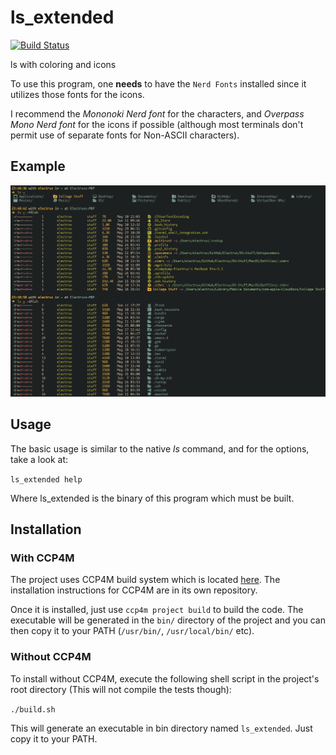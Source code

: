 # ls_extended

[![Build Status](https://travis-ci.com/Electrux/ls_extended.svg?branch=master)](https://travis-ci.com/Electrux/ls_extended)

ls with coloring and icons

To use this program, one **needs** to have the `Nerd Fonts` installed since it utilizes those fonts for the icons.

I recommend the *Mononoki Nerd font* for the characters, and *Overpass Mono Nerd font* for the icons if possible
(although most terminals don't permit use of separate fonts for Non-ASCII characters).

## Example

![ls_extended](/images/ls_extended.png)

## Usage

The basic usage is similar to the native *ls* command, and for the options, take a look at:

`ls_extended help`

Where ls_extended is the binary of this program which must be built.

## Installation

### With CCP4M

The project uses CCP4M build system which is located [here](https://github.com/Electrux/ccp4m).
The installation instructions for CCP4M are in its own repository.

Once it is installed, just use `ccp4m project build` to build the code. The executable will be generated in the `bin/` directory of the project and you can then copy it to your PATH (`/usr/bin/`, `/usr/local/bin/` etc).


### Without CCP4M

To install without CCP4M, execute the following shell script in the project's root directory (This will not compile the tests though):

`./build.sh`

This will generate an executable in bin directory named `ls_extended`. Just copy it to your PATH.
